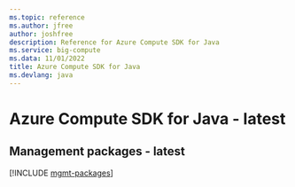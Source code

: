 ```yaml
---
ms.topic: reference
ms.author: jfree
author: joshfree
description: Reference for Azure Compute SDK for Java
ms.service: big-compute
ms.data: 11/01/2022
title: Azure Compute SDK for Java
ms.devlang: java
---
```

# Azure Compute SDK for Java - latest

## Management packages - latest
[!INCLUDE [mgmt-packages](compute-mgmt-index.md)]